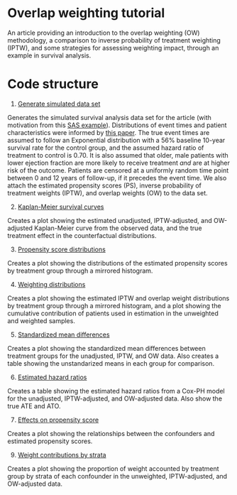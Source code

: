 # Overlap weighting tutorial

An article providing an introduction to the overlap weighting (OW) methodology, a comparison to inverse probability of treatment weighting (IPTW), and some strategies for assessing weighting impact, through an example in survival analysis.

# Code structure

1. [Generate simulated data set](simulate_dataset.R)

Generates the simulated survival analysis data set for the article (with motivation from this [SAS example](https://www2.stat.duke.edu/~fl35/OW/OW_survival_Demo.sas)). Distributions of event times and patient characteristics were informed by [this paper](https://pubmed.ncbi.nlm.nih.gov/22361330/). The true event times are assumed to follow an Exponential distribution with a 56% baseline 10-year survival rate for the control group, and the assumed hazard ratio of treatment to control is 0.70. It is also assumed that older, male patients with lower ejection fraction are more likely to receive treatment _and_ are at higher risk of the outcome. Patients are censored at a uniformly random time point between 0 and 12 years of follow-up, if it precedes the event time. We also attach the estimated propensity scores (PS), inverse probability of treatment weights (IPTW), and overlap weights (OW) to the data set.

2. [Kaplan-Meier survival curves](figure1.R)

Creates a plot showing the estimated unadjusted, IPTW-adjusted, and OW-adjusted Kaplan-Meier curve from the observed data, and the true treatment effect in the counterfactual distributions.

3. [Propensity score distributions](figure2.R)

Creates a plot showing the distributions of the estimated propensity scores by treatment group through a mirrored histogram.

4. [Weighting distributions](figure3.R)

Creates a plot showing the estimated IPTW and overlap weight distributions by treatment group through a mirrored histogram, and a plot showing the cumulative contribution of patients used in estimation in the unweighted and weighted samples.

5. [Standardized mean differences](table2.R)

Creates a plot showing the standardized mean differences between treatment groups for the unadjusted, IPTW, and OW data. Also creates a table showing the unstandarized means in each group for comparison.

6. [Estimated hazard ratios](table3.R)

Creates a table showing the estimated hazard ratios from a Cox-PH model for the unadjusted, IPTW-adjusted, and OW-adjusted data. Also show the true ATE and ATO.

7. [Effects on propensity score](figure4.R)

Creates a plot showing the relationships between the confounders and estimated propensity scores.

9. [Weight contributions by strata](figure5.R)

Creates a plot showing the proportion of weight accounted by treatment group by strata of each confounder in the unweighted, IPTW-adjusted, and OW-adjusted data.